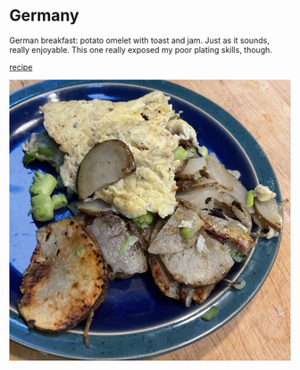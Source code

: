 # Germany

German breakfast: potato omelet with toast and jam. Just as it sounds,
really enjoyable. This one really exposed my poor plating skills,
though.

[recipe](https://www.tasteofhome.com/recipes/german-potato-omelet/)

![breakfast](images/germany.jpeg)
